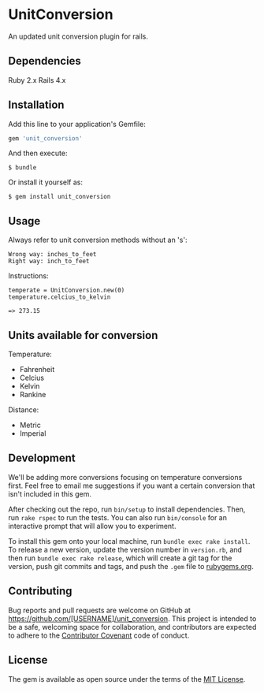 # UnitConversion

An updated unit conversion plugin for rails.

## Dependencies
Ruby 2.x
Rails 4.x

## Installation

Add this line to your application's Gemfile:

```ruby
gem 'unit_conversion'
```

And then execute:

    $ bundle

Or install it yourself as:

    $ gem install unit_conversion

## Usage
Always refer to unit conversion methods without an 's':

    Wrong way: inches_to_feet
    Right way: inch_to_feet

Instructions:

    temperate = UnitConversion.new(0)
    temperature.celcius_to_kelvin

    => 273.15

## Units available for conversion

Temperature:
- Fahrenheit
- Celcius
- Kelvin
- Rankine

Distance:
- Metric
- Imperial

## Development

We'll be adding more conversions focusing on temperature conversions first.  Feel free to email me suggestions if you want a certain conversion that isn't included in this gem.

After checking out the repo, run `bin/setup` to install dependencies. Then, run `rake rspec` to run the tests. You can also run `bin/console` for an interactive prompt that will allow you to experiment.

To install this gem onto your local machine, run `bundle exec rake install`. To release a new version, update the version number in `version.rb`, and then run `bundle exec rake release`, which will create a git tag for the version, push git commits and tags, and push the `.gem` file to [rubygems.org](https://rubygems.org).

## Contributing

Bug reports and pull requests are welcome on GitHub at https://github.com/[USERNAME]/unit_conversion. This project is intended to be a safe, welcoming space for collaboration, and contributors are expected to adhere to the [Contributor Covenant](contributor-covenant.org) code of conduct.


## License

The gem is available as open source under the terms of the [MIT License](http://opensource.org/licenses/MIT).

